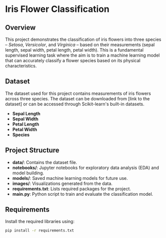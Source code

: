 # Iris Flower Classification

## Overview
This project demonstrates the classification of iris flowers into three species – *Setosa*, *Versicolor*, and *Virginica* – based on their measurements (sepal length, sepal width, petal length, petal width). This is a fundamental supervised learning task where the aim is to train a machine learning model that can accurately classify a flower species based on its physical characteristics.

## Dataset
The dataset used for this project contains measurements of iris flowers across three species. The dataset can be downloaded from [link to the dataset] or can be accessed through Scikit-learn's built-in datasets.

- **Sepal Length**
- **Sepal Width**
- **Petal Length**
- **Petal Width**
- **Species**

## Project Structure
- **data/**: Contains the dataset file.
- **notebooks/**: Jupyter notebooks for exploratory data analysis (EDA) and model building.
- **models/**: Saved machine learning models for future use.
- **images/**: Visualizations generated from the data.
- **requirements.txt**: Lists required packages for the project.
- **main.py**: Python script to train and evaluate the classification model.

## Requirements
Install the required libraries using:
```bash
pip install -r requirements.txt
